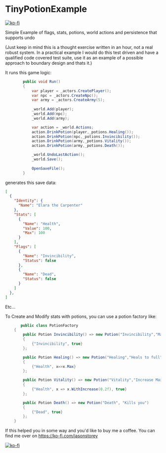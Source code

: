 # TinyPotionExample
[![ko-fi](https://ko-fi.com/img/githubbutton_sm.svg)](https://ko-fi.com/G2G148Y9A)


Simple Example of flags, stats, potions, world actions and persistence that supports undo

(Just keep in mind this is a thought exercise written in an hour, not a real robust system. In a practical example I would do this test driven and have a qualified code covered test suite, use it as an example of a possible approach to boundary design and thats it.)

It runs this game logic:



```cs
        public void Run()
        {
            var player = _actors.CreatePlayer();
            var npc = _actors.CreateNpc();
            var army = _actors.CreateArmy(5);
            
            _world.Add(player);
            _world.Add(npc);
            _world.Add(army);

            var action = _world.Actions;
            action.DrinkPotion(player,_potions.Healing());
            action.DrinkPotion(npc,_potions.Invincibility());
            action.DrinkPotion(army,_potions.Vitality());
            action.DrinkPotion(army,_potions.Death());

            _world.UndoLastAction();
            _world.Save();
            
            OpenSaveFile();
        }
```

generates this save data:

```json
[
  {
    "Identity": {
      "Name": "Elara the Carpenter"
    },
    "Stats": [
      {
        "Name": "Health",
        "Value": 100,
        "Max": 100
      }
    ],
    "Flags": [
      {
        "Name": "Invincibility",
        "Status": false
      },
      {
        "Name": "Dead",
        "Status": false
      }
    ]
  },
]
```
Etc...

To Create and Modify stats with potions, you can use a potion factory like:

```cs
       public class PotionFactory
    {
        public Potion Invincibility() => new Potion("Invincibility","Makes you invincible")
        {
            {"Invincibility", true}
        };

        public Potion Healing() => new Potion("Healing","Heals to full")
        {
            {"Health", x=>x.Max}
        };

        public Potion Vitality() => new Potion("Vitality","Increase Max Health by 20%")
        {
            {"Health", x => x.WithIncrease(0.2f), true}
        };

        public Potion Death() => new Potion("Death", "Kills you")
        {
            {"Dead", true}
        };
    }
```

If this helped you in some way and you'd like to buy me a coffee. You can find me over on https://ko-fi.com/jasonstorey



[![ko-fi](https://ko-fi.com/img/githubbutton_sm.svg)](https://ko-fi.com/G2G148Y9A)

